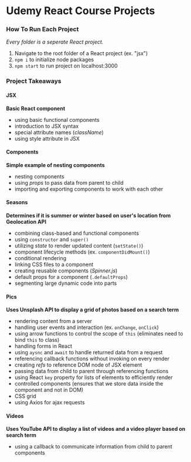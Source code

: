 # Udemy React Course Projects

### How To Run Each Project
*Every folder is a seperate React project.*

1. Navigate to the root folder of a React project (ex. "jsx")
2. `npm i` to initialize node packages
3. `npm start` to run project on localhost:3000

### Project Takeaways

#### JSX
__Basic React component__
- using basic functional components
- introduction to JSX syntax
- special attribute names (*className*)
- using style attribute in JSX

#### Components
__Simple example of nesting components__
- nesting components
- using *props* to pass data from parent to child
- importing and exporting components to work with each other

#### Seasons
__Determines if it is summer or winter based on user's location from Geolocation API__
- combining class-based and functional components
- using `constructor` and `super()`
- utilizing *state* to render updated content (`setState()`)
- component lifecycle methods (ex. `componentDidMount()`)
- conditional rendering
- linking CSS files to a component
- creating reusable components (*Spinner.js*)
- default props for a component (`.defaultProps`)
- segmenting large dynamic code into parts

#### Pics
__Uses Unsplash API to display a grid of photos based on a search term__
- rendering content from a server
- handling user events and interaction (ex. `onChange`, `onClick`)
- using arrow functions to control the scope of `this` (eliminates need to bind `this` to class)
- handling forms in React
- using `aysnc` and `await` to handle returned data from a request
- referencing callback functions without invoking on every render
- creating *refs* to reference DOM node of JSX element
- passing data from child to parent through referencing functions
- using React `key` property for lists of elements to efficiently render
- controlled components (ensures that we store data inside the component and not in DOM)
- CSS grid
- using Axios for ajax requests

#### Videos
__Uses YouTube API to display a list of videos and a video player based on search term__
- using a callback to communicate information from child to parent components